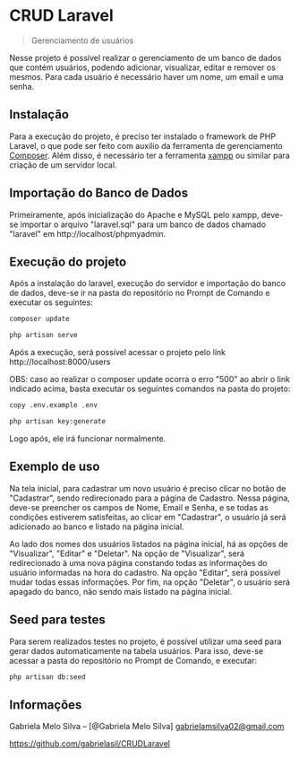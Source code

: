 # CRUD Laravel
> Gerenciamento de usuários

Nesse projeto é possível realizar o gerenciamento de um banco de dados que contém usuários, podendo adicionar, visualizar, editar e remover os mesmos. Para cada usuário é necessário haver um nome, um email e uma senha. 

## Instalação

Para a execução do projeto, é preciso ter instalado o framework de PHP Laravel, o que pode ser feito com auxilio da ferramenta de gerenciamento [Composer](https://getcomposer.org/). Além disso, é necessário ter a ferramenta [xampp](https://www.apachefriends.org/pt_br/download.html) ou similar para criação de um servidor local. 

## Importação do Banco de Dados

Primeiramente, após inicialização do Apache e MySQL pelo xampp, deve-se importar o arquivo "laravel.sql" para um banco de dados chamado "laravel" em http://localhost/phpmyadmin.

## Execução do projeto 

Após a instalação do laravel, execução do servidor e importação do banco de dados, deve-se ir na pasta do repositório no Prompt de Comando e executar os seguintes:

```sh
composer update
```

```sh
php artisan serve
```

Após a execução, será possível acessar o projeto pelo link http://localhost:8000/users

OBS: caso ao realizar o composer update ocorra o erro "500" ao abrir o link indicado acima, basta executar os seguintes comandos na pasta do projeto:

```sh
copy .env.example .env
```
```sh
php artisan key:generate
```

Logo após, ele irá funcionar normalmente.

## Exemplo de uso

Na tela inicial, para cadastrar um novo usuário é preciso clicar no botão de "Cadastrar", sendo redirecionado para a página de Cadastro. Nessa página, deve-se preencher os campos de Nome, Email e Senha, e se todas as condições estiverem satisfeitas, ao clicar em "Cadastrar", o usuário já será adicionado ao banco e listado na página inicial.

Ao lado dos nomes dos usuários listados na página inicial, há as opções de "Visualizar", "Editar" e "Deletar". Na opção de "Visualizar", será redirecionado à uma nova página constando todas as informações do usuário informadas na hora do cadastro.  Na opção "Editar", será possível mudar todas essas informações. Por fim, na opção "Deletar", o usuário será apagado do banco, não sendo mais listado na página inicial.

## Seed para testes 

Para serem realizados testes no projeto, é possível utilizar uma seed para gerar dados automaticamente na tabela usuários. Para isso, deve-se acessar a pasta do repositório no Prompt de Comando, e executar: 

```sh
php artisan db:seed
```

## Informações

Gabriela Melo Silva – [@Gabriela Melo Silva] gabrielamsilva02@gmail.com

https://github.com/gabrielasil/CRUDLaravel

